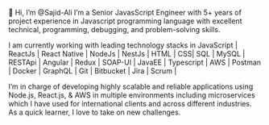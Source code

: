 👋 Hi, I’m @Sajid-Ali
I’m a Senior JavasScript Engineer with 5+ years of project experience in Javascript programming language with excellent technical, programming, debugging, and problem-solving skills.

I am currently working with leading technology stacks in JavaScript | ReactJs | React Native | NodeJs | NestJs | HTML | CSS| SQL | MySQL | RESTApi | Angular | Redux | SOAP-UI | JavaEE | Typescript | AWS | Postman | Docker | GraphQL | Git | Bitbucket | Jira | Scrum |

I’m in charge of developing highly scalable and reliable applications using Node.js, React.js, & AWS in multiple environments including microservices which I have used for international clients and across different industries. As a quick learner, I love to take on new challenges.

<!---
Sajid-Ali/Sajid-Ali is a ✨ special ✨ repository because its `README.md` (this file) appears on your GitHub profile.
You can click the Preview link to take a look at your changes.
--->
